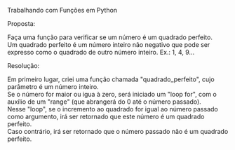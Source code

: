 Trabalhando com Funções em Python

Proposta:

Faça uma função para verificar se um número é um quadrado perfeito.                                                                         
Um quadrado perfeito é um número inteiro não negativo que pode ser expresso como o quadrado de outro número inteiro. Ex.: 1, 4, 9...      

Resolução:

Em primeiro lugar, criei uma função chamada "quadrado_perfeito", cujo parâmetro é um número inteiro.   
Se o número for maior ou igua à zero, será iniciado um "loop for", com o auxílio de um "range" (que abrangerá do 0 até o número passado).   
Nesse "loop", se o incremento ao quadrado for igual ao número passado como argumento, irá ser retornado que este número é um quadrado perfeito.   
Caso contrário, irá ser retornado que o número passado não é um quadrado perfeito.
